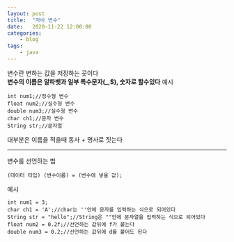 ```yaml
---
layout: post
title:	"자바 변수"
date:	2020-11-22 12:00:00
categories:
    - blog
tags:
    - java
---
```

변수란 변하는 값을 저장하는 곳이다   
__변수의 이름은 알파벳과 일부 특수문자(_,$), 숫자로 할수있다__
예시
```
int num1;//정수형 변수
float num2;//실수형 변수
double num3;//실수형 변수
char ch1;//문자 변수
String str;//문자열
```
대부분은 이름을 적을때 동사 + 명사로 짓는다
***
변수를 선언하는 법
```
(데이터 타입) (변수이름) = (변수에 넣을 값);
```
예시
```
int num1 = 3;
char ch1 = 'A';//char는 ''안에 문자를 입력하는 식으로 되어있다
String str = "hello";//String은 ""안에 문자열을 입력하는 식으로 되어있다
float num2 = 0.2f;//선언하는 값뒤에 f가 붙는다
double num3 = 0.2;//선언하는 값뒤에 d를 붙어도 된다
```